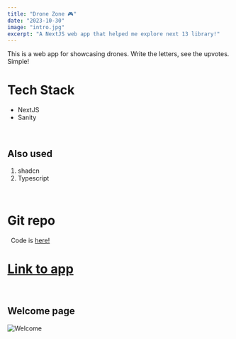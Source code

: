 ```yaml
---
title: "Drone Zone 🎮"
date: "2023-10-30"
image: "intro.jpg"
excerpt: "A NextJS web app that helped me explore next 13 library!"
---
```


This is a web app for showcasing drones. Write the letters, see the upvotes. Simple!
&nbsp;
# Tech Stack

- NextJS
- Sanity

&nbsp;
## Also used
1. shadcn
1. Typescript

&nbsp;
# Git repo
&nbsp;
Code is [here!](https://github.com/thoushif/dr.git)
&nbsp;
# [Link to app](https://dr1.vercel.app/)
&nbsp;
 
## Welcome page
![Welcome](intro.jpg)


